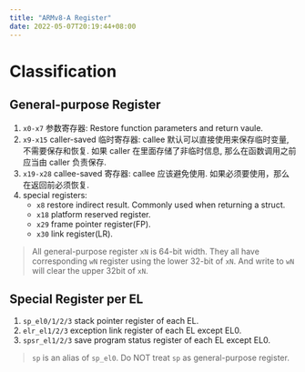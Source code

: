 ```yaml
---
title: "ARMv8-A Register"
date: 2022-05-07T20:19:44+08:00
---
```


# Classification
## General-purpose Register
1. `x0-x7` 参数寄存器: Restore function parameters and return vaule.
2. `x9-x15` caller-saved 临时寄存器: callee 默认可以直接使用来保存临时变量, 不需要保存和恢复. 如果 caller 在里面存储了非临时信息, 那么在函数调用之前应当由 caller 负责保存.
3. `x19-x28` callee-saved 寄存器: callee 应该避免使用. 如果必须要使用，那么在返回前必须恢复.
4. special registers:
    * `x8` restore indirect result. Commonly used when returning a struct.
    * `x18` platform reserved register.
    * `x29` frame pointer register(FP).
    * `x30` link register(LR).
> All general-purpose register `xN` is 64-bit width. They all have corresponding `wN` register using the lower 32-bit of `xN`. And write to `wN` will clear the upper 32bit of `xN`.

## Special Register per EL
1. `sp_el0/1/2/3` stack pointer register of each EL.
2. `elr_el1/2/3` exception link register of each EL except EL0.
3. `spsr_el1/2/3` save program status register of each EL except EL0.
> `sp` is an alias of `sp_el0`. Do NOT treat `sp` as general-purpose register.
